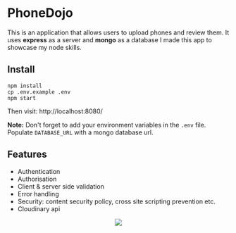 # PhoneDojo

This is an application that allows users to upload phones and review them. It uses **express** as a server and **mongo** as a database I made this app to showcase my node skills.

## Install
```
npm install
cp .env.example .env
npm start
```
Then visit: http://localhost:8080/

**Note:** Don't forget to add your environment variables in the ``.env`` file. Populate ``DATABASE_URL`` with a mongo database url.

## Features
- Authentication
- Authorisation
- Client & server side validation
- Error handling
- Security: content security policy, cross site scripting prevention etc.
- Cloudinary api


<p align="center">
  <kbd><img src="https://user-images.githubusercontent.com/72699320/215161822-da9b62f5-9190-4928-b2e8-2e6b6a0b69a3.png"></kbd>
</p>
